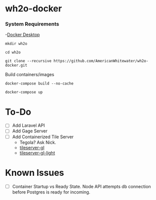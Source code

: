 # wh2o-docker

### System Requirements

-[Docker Desktop](https://www.docker.com/products/docker-desktop)

```
mkdir wh2o

cd wh2o

git clone --recursive https://github.com/AmericanWhitewater/wh2o-docker.git
```

Build containers/images
```
docker-compose build --no-cache
```

```
docker-compose up
```

# To-Do

- [ ] Add Laravel API
- [ ] Add Gage Server  
- [ ] Add Containerized Tile Server
  - Tegola? Ask Nick.
  - [tileserver-gl](https://www.npmjs.com/package/tileserver-gl)
  - [tileserver-gl-light](https://www.npmjs.com/package/tileserver-gl-light)

# Known Issues

- [ ] Container Startup vs Ready State. Node API attempts db connection before Postgres is ready for incoming.